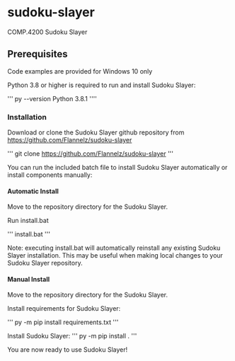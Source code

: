 # sudoku-slayer
COMP.4200 Sudoku Slayer

## Prerequisites

Code examples are provided for Windows 10 only

Python 3.8 or higher is required to run and install Sudoku Slayer:

'''
py --version
Python 3.8.1
''''
### Installation

Download or clone the Sudoku Slayer github repository from https://github.com/Flannelz/sudoku-slayer

'''
git clone https://github.com/Flannelz/sudoku-slayer
'''

You can run the included batch file to install Sudoku Slayer automatically or install components manually:

#### Automatic Install

Move to the repository directory for the Sudoku Slayer.

Run install.bat

'''
install.bat
'''

Note: executing install.bat will automatically reinstall any existing Sudoku Slayer installation. This may be useful when making local changes to your Sudoku Slayer repository.

#### Manual Install

Move to the repository directory for the Sudoku Slayer.

Install requirements for Sudoku Slayer:

'''
py -m pip install requirements.txt
'''

Install Sudoku Slayer:
'''
py -m pip install .
'''

You are now ready to use Sudoku Slayer!